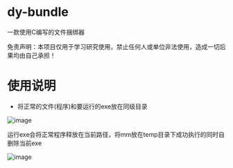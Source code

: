 # dy-bundle

一款使用C编写的文件捆绑器

免责声明：本项目仅用于学习研究使用，禁止任何人或单位非法使用，造成一切后果均由自己承担！

# 使用说明

- 将正常的文件(程序)和要运行的exe放在同级目录

![image](https://github.com/user-attachments/assets/e53ee112-146a-4986-a1e7-847089109f58)

运行exe会将正常程序释放在当前路径，将mm放在temp目录下成功执行的同时自删除当前exe

![image](https://github.com/user-attachments/assets/a2cb66cc-2e90-4533-bb15-76c2ef8f51a4)
